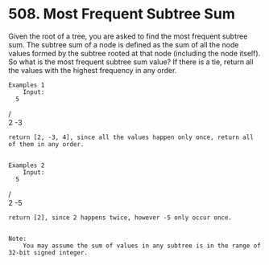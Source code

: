 # 508. Most Frequent Subtree Sum

Given the root of a tree, you are asked to find the most frequent subtree sum. The subtree
        sum of a node is defined as the sum of all the node values formed by the subtree rooted at
        that node (including the node itself). So what is the most frequent subtree sum value? If
        there is a tie, return all the values with the highest frequency in any order.
    

    Examples 1
        Input:
      5
 /  \
2   -3

    return [2, -3, 4], since all the values happen only once, return all of them in any order.
    

    Examples 2
        Input:
      5
 /  \
2   -5

    return [2], since 2 happens twice, however -5 only occur once.
    

    Note:
        You may assume the sum of values in any subtree is in the range of 32-bit signed integer.